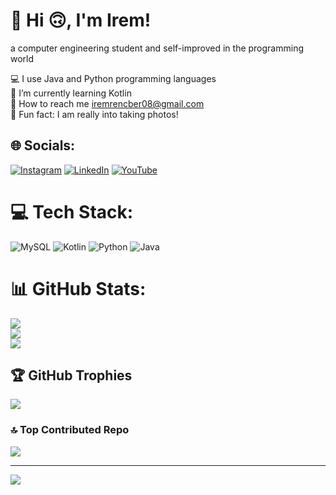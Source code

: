 # 💫 Hi 🙃, I'm Irem! 
a computer engineering student and self-improved in the programming world

💻 I use Java and Python programming languages<br>🌱 I’m currently learning Kotlin<br>🔗 How to reach me iremrencber08@gmail.com<br>🤠 Fun fact: I am really into taking photos!


## 🌐 Socials:
[![Instagram](https://img.shields.io/badge/Instagram-%23E4405F.svg?logo=Instagram&logoColor=white)](https://instagram.com/https://www.instagram.com/iremrencber/) [![LinkedIn](https://img.shields.io/badge/LinkedIn-%230077B5.svg?logo=linkedin&logoColor=white)](https://linkedin.com/in/https://www.linkedin.com/in/irem-rençber-80bb2b207/) [![YouTube](https://img.shields.io/badge/YouTube-%23FF0000.svg?logo=YouTube&logoColor=white)](https://youtube.com/@https://youtube.com/@iremrencber2396) 

# 💻 Tech Stack:
![MySQL](https://img.shields.io/badge/mysql-%2300f.svg?style=for-the-badge&logo=mysql&logoColor=white) ![Kotlin](https://img.shields.io/badge/kotlin-%230095D5.svg?style=for-the-badge&logo=kotlin&logoColor=white) ![Python](https://img.shields.io/badge/python-3670A0?style=for-the-badge&logo=python&logoColor=ffdd54) ![Java](https://img.shields.io/badge/java-%23ED8B00.svg?style=for-the-badge&logo=java&logoColor=white)
# 📊 GitHub Stats:
![](https://github-readme-stats.vercel.app/api?username=iremrencber&theme=radical&hide_border=false&include_all_commits=true&count_private=true)<br/>
![](https://github-readme-streak-stats.herokuapp.com/?user=iremrencber&theme=radical&hide_border=false)<br/>
![](https://github-readme-stats.vercel.app/api/top-langs/?username=iremrencber&theme=radical&hide_border=false&include_all_commits=true&count_private=true&layout=compact)

## 🏆 GitHub Trophies
![](https://github-profile-trophy.vercel.app/?username=iremrencber&theme=radical&no-frame=false&no-bg=true&margin-w=4)

### 🔝 Top Contributed Repo
![](https://github-contributor-stats.vercel.app/api?username=iremrencber&limit=5&theme=dark&combine_all_yearly_contributions=true)

---
[![](https://visitcount.itsvg.in/api?id=iremrencber&icon=0&color=0)](https://visitcount.itsvg.in)

<!-- Proudly created with GPRM ( https://gprm.itsvg.in ) -->
